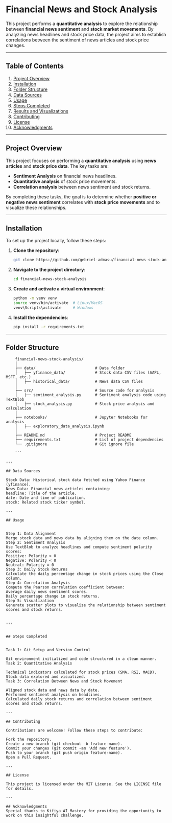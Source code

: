 # Financial News and Stock Analysis

This project performs a **quantitative analysis** to explore the relationship between **financial news sentiment** and **stock market movements**. By analyzing news headlines and stock price data, the project aims to establish correlations between the sentiment of news articles and stock price changes.

---

## Table of Contents
1. [Project Overview](#project-overview)
2. [Installation](#installation)
3. [Folder Structure](#folder-structure)
4. [Data Sources](#data-sources)
5. [Usage](#usage)
6. [Steps Completed](#steps-completed)
7. [Results and Visualizations](#results-and-visualizations)
8. [Contributing](#contributing)
9. [License](#license)
10. [Acknowledgments](#acknowledgments)

---

## Project Overview

This project focuses on performing a **quantitative analysis** using **news articles** and **stock price data**. The key tasks are:
- **Sentiment Analysis** on financial news headlines.
- **Quantitative analysis** of stock price movements.
- **Correlation analysis** between news sentiment and stock returns.

By completing these tasks, the goal is to determine whether **positive or negative news sentiment** correlates with **stock price movements** and to visualize these relationships.

---

## Installation

To set up the project locally, follow these steps:

1. **Clone the repository**:
   ```bash
   git clone https://github.com/gebriel-admasu/financial-news-stock-analysis.git

2. **Navigate to the project directory**:
   ```bash
   cd financial-news-stock-analysis
3. **Create and activate a virtual environment**:
   ```bash
   python -m venv venv
   source venv/bin/activate  # Linux/MacOS
   venv\Scripts\activate     # Windows

4. **Install the dependencies**:
   ```bash
   pip install -r requirements.txt

---

## Folder Structure


```
    financial-news-stock-analysis/
    │
    ├── data/                          # Data folder
    │   ├── yfinance_data/             # Stock data CSV files (AAPL, MSFT, etc.)
    │   ├── historical_data/           # News data CSV files
    │
    ├── src/                           # Source code for analysis
    │   ├── sentiment_analysis.py      # Sentiment analysis code using TextBlob
    │   ├── stock_analysis.py          # Stock price analysis and calculation
    │
    ├── notebooks/                     # Jupyter Notebooks for analysis
    │   ├── exploratory_data_analysis.ipynb
    │
    ├── README.md                      # Project README
    ├── requirements.txt               # List of project dependencies
    └── .gitignore                     # Git ignore file

    ```

---

## Data Sources

Stock Data: Historical stock data fetched using Yahoo Finance (yfinance).
News Data: Financial news articles containing:
headline: Title of the article.
date: Date and time of publication.
stock: Related stock ticker symbol.

---

## Usage


Step 1: Data Alignment
Merge stock data and news data by aligning them on the date column.
Step 2: Sentiment Analysis
Use TextBlob to analyze headlines and compute sentiment polarity scores:
Positive: Polarity > 0
Negative: Polarity < 0
Neutral: Polarity = 0
Step 3: Daily Stock Returns
Calculate the daily percentage change in stock prices using the Close column.
Step 4: Correlation Analysis
Compute the Pearson correlation coefficient between:
Average daily news sentiment scores.
Daily percentage change in stock returns.
Step 5: Visualization
Generate scatter plots to visualize the relationship between sentiment scores and stock returns.


---


## Steps Completed


Task 1: Git Setup and Version Control

Git environment initialized and code structured in a clean manner.
Task 2: Quantitative Analysis

Technical indicators calculated for stock prices (SMA, RSI, MACD).
Stock data explored and visualized.
Task 3: Correlation Between News and Stock Movement

Aligned stock data and news data by date.
Performed sentiment analysis on headlines.
Calculated daily stock returns and correlation between sentiment scores and stock returns.

---

## Contributing

Contributions are welcome! Follow these steps to contribute:

Fork the repository.
Create a new branch (git checkout -b feature-name).
Commit your changes (git commit -am 'Add new feature').
Push to your branch (git push origin feature-name).
Open a Pull Request.

---

## License

This project is licensed under the MIT License. See the LICENSE file for details.

---

## Acknowledgments
Special thanks to Kifiya AI Mastery for providing the opportunity to work on this insightful challenge.


